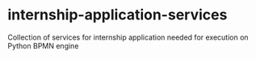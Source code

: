# internship-application-services
Collection of services for internship application needed for execution on Python BPMN engine 
